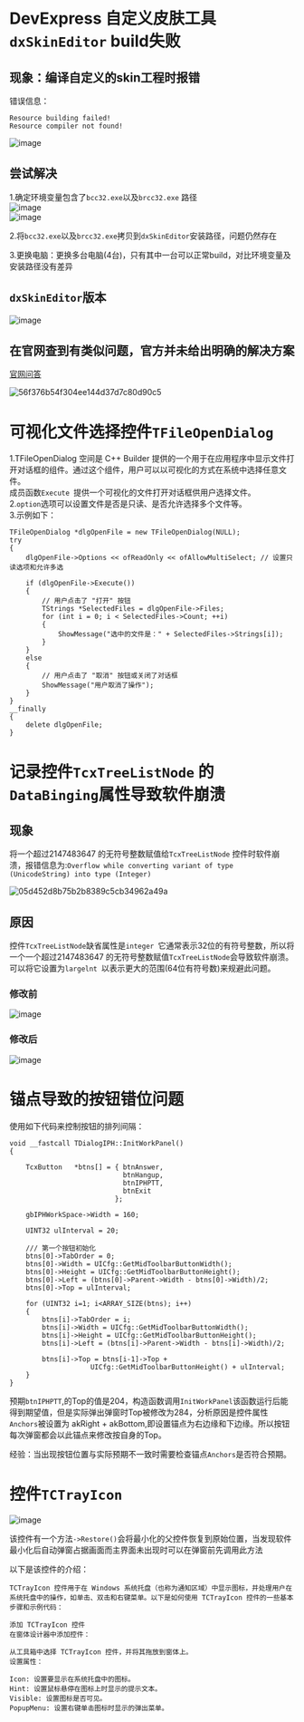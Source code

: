 # DevExpress 自定义皮肤工具`dxSkinEditor` build失败  
## 现象：编译自定义的skin工程时报错  
错误信息：  
```
Resource building failed!
Resource compiler not found!
```
![image](https://github.com/grow-man/MyLearningRecorder/assets/52662997/3ab2f96c-7cd9-4fd2-b528-81c4c86791a6)  

## 尝试解决  
1.确定环境变量包含了`bcc32.exe`以及`brcc32.exe` 路径  
![image](https://github.com/grow-man/MyLearningRecorder/assets/52662997/e53be0e4-73ee-4ae8-9e2b-edb8bb039a9c)  
![image](https://github.com/grow-man/MyLearningRecorder/assets/52662997/ee270bb9-9c91-4caf-8699-89471d64a38a)  

2.将`bcc32.exe`以及`brcc32.exe`拷贝到`dxSkinEditor`安装路径，问题仍然存在  

3.更换电脑：更换多台电脑(4台)，只有其中一台可以正常build，对比环境变量及安装路径没有差异  

## `dxSkinEditor`版本  
![image](https://github.com/grow-man/MyLearningRecorder/assets/52662997/18706761-5b1e-4280-a8a0-98c9545b9a19)  

## 在官网查到有类似问题，官方并未给出明确的解决方案  
[官网问答](https://supportcenter.devexpress.com/ticket/details/b141932/the-skin-editor-cannot-find-the-embarcadero-delphi-2010-resource-compiler)   

![56f376b54f304ee144d37d7c80d90c5](https://github.com/grow-man/MyLearningRecorder/assets/52662997/8978eb57-7065-4d05-8764-4ac28a8f29d2)  

# 可视化文件选择控件`TFileOpenDialog`  
1.TFileOpenDialog 空间是 C++ Builder 提供的一个用于在应用程序中显示文件打开对话框的组件。通过这个组件，用户可以以可视化的方式在系统中选择任意文件。  
成员函数`Execute `提供一个可视化的文件打开对话框供用户选择文件。  
2.`option`选项可以设置文件是否是只读、是否允许选择多个文件等。   
3.示例如下：  
```
TFileOpenDialog *dlgOpenFile = new TFileOpenDialog(NULL);
try
{
    dlgOpenFile->Options << ofReadOnly << ofAllowMultiSelect; // 设置只读选项和允许多选

    if (dlgOpenFile->Execute())
    {
        // 用户点击了 "打开" 按钮
        TStrings *SelectedFiles = dlgOpenFile->Files;
        for (int i = 0; i < SelectedFiles->Count; ++i)
        {
            ShowMessage("选中的文件是：" + SelectedFiles->Strings[i]);
        }
    }
    else
    {
        // 用户点击了 "取消" 按钮或关闭了对话框
        ShowMessage("用户取消了操作");
    }
}
__finally
{
    delete dlgOpenFile;
}

```

# 记录控件`TcxTreeListNode` 的`DataBinging`属性导致软件崩溃  

## 现象

将一个超过2147483647 的无符号整数赋值给`TcxTreeListNode` 控件时软件崩溃，报错信息为:`Overflow while converting variant of type (UnicodeString) into type (Integer)`   

![05d452d8b75b2b8389c5cb34962a49a](https://github.com/grow-man/MyLearningRecorder/assets/52662997/19288088-1951-485e-ab3a-2e13a1d0986a)  

## 原因  

控件`TcxTreeListNode`缺省属性是`integer `它通常表示32位的有符号整数，所以将一个一个超过2147483647 的无符号整数赋值`TcxTreeListNode`会导致软件崩溃。  
可以将它设置为`largelnt `以表示更大的范围(64位有符号数)来规避此问题。  

### 修改前  

![image](https://github.com/grow-man/MyLearningRecorder/assets/52662997/e36c3ca8-13d1-4720-b2b5-0f8ee8eb0ecb)  

### 修改后  

![image](https://github.com/grow-man/MyLearningRecorder/assets/52662997/040d4a9e-d3a3-4b0a-a510-c0a15a476587)  


# 锚点导致的按钮错位问题  

使用如下代码来控制按钮的排列间隔：
```
void __fastcall TDialogIPH::InitWorkPanel()
{

    TcxButton   *btns[] = { btnAnswer,
                            btnHangup,
                            btnIPHPTT,
                            btnExit
                          };

    gbIPHWorkSpace->Width = 160;

    UINT32 ulInterval = 20;

    /// 第一个按钮初始化
    btns[0]->TabOrder = 0;
    btns[0]->Width = UICfg::GetMidToolbarButtonWidth();
    btns[0]->Height = UICfg::GetMidToolbarButtonHeight();
    btns[0]->Left = (btns[0]->Parent->Width - btns[0]->Width)/2;
    btns[0]->Top = ulInterval;

    for (UINT32 i=1; i<ARRAY_SIZE(btns); i++)
    {
        btns[i]->TabOrder = i;
        btns[i]->Width = UICfg::GetMidToolbarButtonWidth();
        btns[i]->Height = UICfg::GetMidToolbarButtonHeight();
        btns[i]->Left = (btns[i]->Parent->Width - btns[i]->Width)/2;

        btns[i]->Top = btns[i-1]->Top + 
                    UICfg::GetMidToolbarButtonHeight() + ulInterval;
    }
}
```
预期`btnIPHPTT`,的Top的值是204，构造函数调用`InitWorkPanel`该函数运行后能得到期望值，但是实际弹出弹窗时Top被修改为284，分析原因是控件属性`Anchors`被设置为
akRight + akBottom,即设置锚点为右边缘和下边缘。所以按钮每次弹窗都会以此锚点来修改按自身的Top。

经验：当出现按钮位置与实际预期不一致时需要检查锚点`Anchors`是否符合预期。  

# 控件`TCTrayIcon`  

![image](https://github.com/user-attachments/assets/0859da7c-8e57-468d-8d5c-a786b4243f5b)  

该控件有一个方法`->Restore()`会将最小化的父控件恢复到原始位置，当发现软件最小化后自动弹窗占据画面而主界面未出现时可以在弹窗前先调用此方法  

以下是该控件的介绍：
```
TCTrayIcon 控件用于在 Windows 系统托盘（也称为通知区域）中显示图标，并处理用户在系统托盘中的操作，如单击、双击和右键菜单。以下是如何使用 TCTrayIcon 控件的一些基本步骤和示例代码：

添加 TCTrayIcon 控件
在窗体设计器中添加控件：

从工具箱中选择 TCTrayIcon 控件，并将其拖放到窗体上。
设置属性：

Icon: 设置要显示在系统托盘中的图标。
Hint: 设置鼠标悬停在图标上时显示的提示文本。
Visible: 设置图标是否可见。
PopupMenu: 设置右键单击图标时显示的弹出菜单。
```






